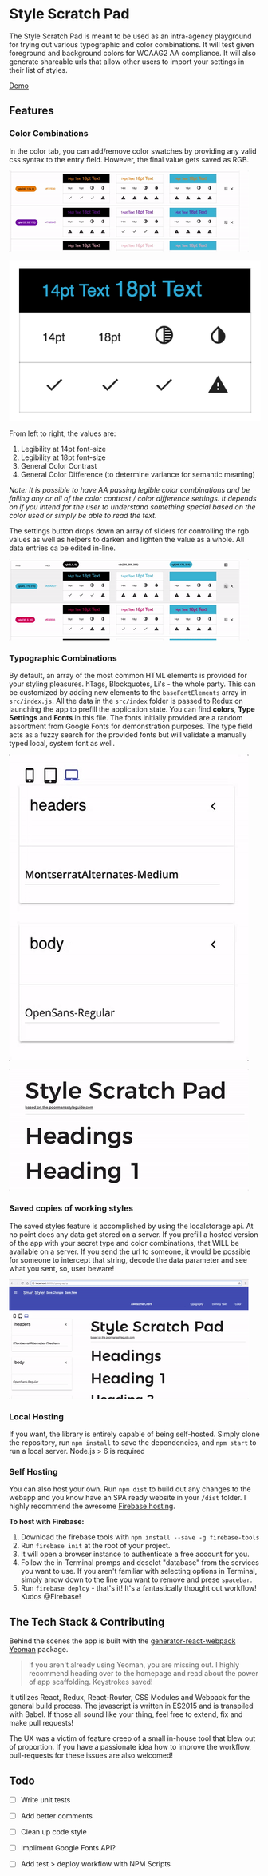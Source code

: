 # Style Scratch Pad

The Style Scratch Pad is meant to be used as an intra-agency playground for trying out various typographic and color combinations. It will test given foreground and background colors for WCAAG2 AA compliance. It will also generate shareable urls that allow other users to import your settings in their list of styles.

[Demo](https://stylescratchpad.firebaseapp.com/)

## Features

### Color Combinations
In the color tab, you can add/remove color swatches by providing any valid css syntax to the entry field. However, the final value gets saved as RGB.

![Gif](./images/inline-edit.gif)

![Screenshot](./images/color-settings.png)

From left to right, the values are:

1. Legibility at 14pt font-size
2. Legibility at 18pt font-size
3. General Color Contrast
4. General Color Difference (to determine variance for semantic meaning)

*Note: It is possible to have AA passing legible color combinations and be failing any or all of the color contrast / color difference settings. It depends on if you intend for the user to understand something special based on the color used or simply be able to read the text.*

The settings button drops down an array of sliders for controlling the rgb values as well as helpers to darken and lighten the value as a whole. All data entries ca be edited in-line.

![Gif](./images/color-editor.gif)

### Typographic Combinations
By default, an array of the most common HTML elements is provided for your styling pleasures. hTags, Blockquotes, Li's - the whole party. This can be customized by adding new elements to the `baseFontElements` array in `src/index.js`. All the data in the `src/index` folder is passed to Redux on launching the app to prefill the application state. You can find **colors**, **Type Settings** and **Fonts** in this file. The fonts initially provided are a random assortment from Google Fonts for demonstration purposes. The type field acts as a fuzzy search for the provided fonts but will validate a manually typed local, system font as well.

![Gif](./images/font-picker.gif)

![Gif](./images/contenteditable.gif)

### Saved copies of working styles

The saved styles feature is accomplished by using the localstorage api. At no point does any data get stored on a server. If you prefill a hosted version of the app with your secret type and color combinations, that WILL be available on a server. If you send the url to someone, it would be possible for someone to intercept that string, decode the data parameter and see what you sent, so, user beware!

![Gif](./images/import.gif)

### Local Hosting
If you want, the library is entirely capable of being self-hosted. Simply clone the repository, run `npm install` to save the dependencies, and `npm start` to run a local server. Node.js > 6 is required

### Self Hosting
You can also host your own. Run `npm dist` to build out any changes to the webapp and you know have an SPA ready website in your `/dist` folder. I highly recommend the awesome [Firebase hosting](https://firebase.google.com/docs/hosting/).

**To host with Firebase:**
1. Download the firebase tools with `npm install --save -g firebase-tools`
2. Run `firebase init` at the root of your project.
3. It will open a browser instance to authenticate a free account for you.
4. Follow the in-Terminal promps and deselct "database" from the services you want to use. If you aren't familiar with selecting options in Terminal, simply arrow down to the line you want to remove and prese `spacebar`.
5. Run `firebase deploy` - that's it! It's a fantastically thought out workflow! Kudos @Firebase!

## The Tech Stack & Contributing
Behind the scenes the app is built with the [generator-react-webpack](https://github.com/react-webpack-generators/generator-react-webpack) [Yeoman](http://yeoman.io/) package.

> If you aren't already using Yeoman, you are missing out. I highly recommend heading over to the homepage and read about the power of app scaffolding. Keystrokes saved!

It utilizes React, Redux, React-Router, CSS Modules and Webpack for the general build process. The javascript is written in ES2015 and is transpiled with Babel. If those all sound like your thing, feel free to extend, fix and make pull requests!

The UX was a victim of feature creep of a small in-house tool that blew out of proportion. If you have a passionate idea how to improve the workflow, pull-requests for these issues are also welcomed!

## Todo
- [ ] Write unit tests
- [ ] Add better comments
- [ ] Clean up code style
- [ ] Impliment Google Fonts API?
- [ ] Add test > deploy workflow with NPM Scripts


